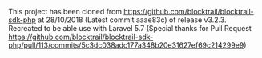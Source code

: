 This project has been cloned from https://github.com/blocktrail/blocktrail-sdk-php at 28/10/2018 (Latest commit aaae83c) of release v3.2.3. Recreated to be able use with Laravel 5.7 (Special thanks for Pull Request https://github.com/blocktrail/blocktrail-sdk-php/pull/113/commits/5c3dc038adc177a348b20e31627ef69c214299e9)

